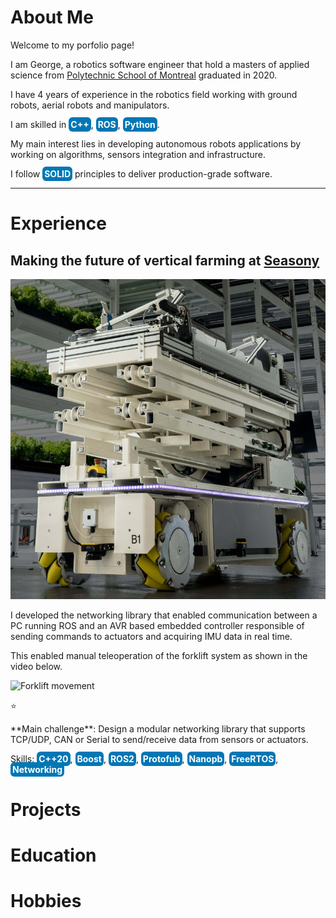 # About Me

Welcome to my porfolio page!

I am George, a robotics software engineer that hold a masters of applied science from [Polytechnic School of Montreal](https://www.polymtl.ca/en) graduated in 2020. 

I have 4 years of experience in the robotics field working with ground robots, aerial robots and manipulators.

I am skilled in <span style="background-color: #0077B5; color: white; border-radius: 6px; padding: 3px 3px; font-weight: bold;">C++</span>, <span style="background-color: #0077B5; color: white; border-radius: 6px; padding: 3px 3px; font-weight: bold;">ROS</span>, <span style="background-color: #0077B5; color: white; border-radius: 6px; padding: 3px 3px; font-weight: bold;">Python</span>.

My main interest lies in developing autonomous robots applications by working on algorithms, sensors integration and infrastructure.

I follow <span style="background-color: #0077B5; color: white; border-radius: 6px; padding: 3px 3px; font-weight: bold;">SOLID</span> principles to deliver production-grade software.

***

# Experience

## Making the future of vertical farming at [Seasony](https://www.seasony.io/)

![Robotic Platform](watney.png)

I developed the networking library that enabled communication between a PC running ROS and an AVR based embedded controller responsible of sending commands to actuators and acquiring IMU data in real time.

This enabled manual teleoperation of the forklift system as shown in the video below.

![Forklift movement](forklift_video.gif)

<p>&#11088;</p> **Main challenge**: Design a modular networking library that supports TCP/UDP, CAN or Serial to send/receive data from sensors or actuators.

Skills: <span style="background-color: #0077B5; color: white; border-radius: 6px; padding: 3px 3px; font-weight: bold;">C++20</span>, 
<span style="background-color: #0077B5; color: white; border-radius: 6px; padding: 3px 3px; font-weight: bold;">Boost</span>, 
<span style="background-color: #0077B5; color: white; border-radius: 6px; padding: 3px 3px; font-weight: bold;">ROS2</span>, 
<span style="background-color: #0077B5; color: white; border-radius: 6px; padding: 3px 3px; font-weight: bold;">Protofub</span>, 
<span style="background-color: #0077B5; color: white; border-radius: 6px; padding: 3px 3px; font-weight: bold;">Nanopb</span>, 
<span style="background-color: #0077B5; color: white; border-radius: 6px; padding: 3px 3px; font-weight: bold;">FreeRTOS</span>, 
<span style="background-color: #0077B5; color: white; border-radius: 6px; padding: 3px 3px; font-weight: bold;">Networking</span>

# Projects

# Education

# Hobbies

